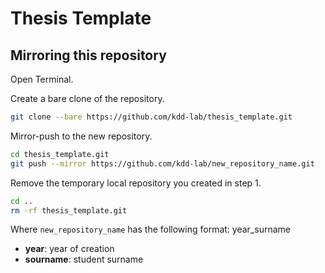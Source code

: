 # Thesis Template

## Mirroring this repository
Open Terminal.

Create a bare clone of the repository.
  ```bash
  git clone --bare https://github.com/kdd-lab/thesis_template.git
  ```
  
Mirror-push to the new repository.

  ```bash
  cd thesis_template.git
  git push --mirror https://github.com/kdd-lab/new_repository_name.git
  ```
  
Remove the temporary local repository you created in step 1.

  ```bash
  cd ..
  rm -rf thesis_template.git
  ```
  
Where ``new_repository_name`` has the following format: year_surname

- **year**: year of creation
- **sourname**: student surname
